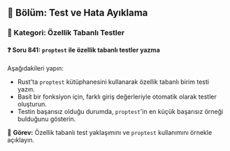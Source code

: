 ## 📘 Bölüm: Test ve Hata Ayıklama
### 🔹 Kategori: Özellik Tabanlı Testler
#### ❓ Soru 841: `proptest` ile özellik tabanlı testler yazma

Aşağıdakileri yapın:

- Rust'ta `proptest` kütüphanesini kullanarak özellik tabanlı birim testi yazın.
- Basit bir fonksiyon için, farklı giriş değerleriyle otomatik olarak testler oluşturun.
- Testin başarısız olduğu durumda, `proptest`'in en küçük başarısız örneği bulduğunu gösterin.

🔧 **Görev:** Özellik tabanlı test yaklaşımını ve `proptest` kullanımını örnekle açıklayın.
